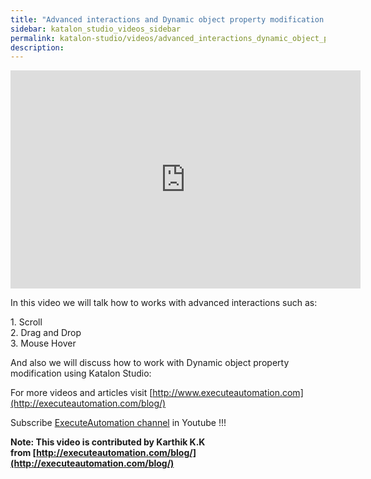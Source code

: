 ```yaml
---
title: "Advanced interactions and Dynamic object property modification using Katalon Studio"
sidebar: katalon_studio_videos_sidebar
permalink: katalon-studio/videos/advanced_interactions_dynamic_object_property_modification_using_katalon_studio.html
description: 
---
```

<iframe src="https://www.youtube.com/embed/ApT368lbrJg?autoplay=1" width="560" height="349" frameborder="0" allowfullscreen="allowfullscreen">&nbsp;</iframe>

In this video we will talk how to works with advanced interactions such as:

1\. Scroll  
2\. Drag and Drop  
3\. Mouse Hover

And also we will discuss how to work with Dynamic object property modification using Katalon Studio:

For more videos and articles visit [http://www.executeautomation.com](http://executeautomation.com/blog/)

Subscribe [ExecuteAutomation channel](https://www.youtube.com/channel/UCO1aucBAJgFR8odzfXOZ5uw) in Youtube !!!

**Note: This video is contributed by Karthik K.K from [http://executeautomation.com/blog/](http://executeautomation.com/blog/)**